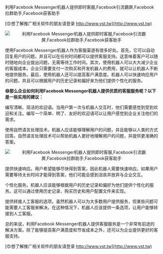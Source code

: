 利用Facebook Messenger机器人提供即时客服,Facebook引流霸屏,Facebook拉群助手,Facebook获客助手

[😍想了解推广相关软件的朋友请登录 http://www.vst.tw](http://www.vst.tw)

 <center><img src="https://vst.tw/MP4/tuiguang/png/7.png" alt="利用Facebook Messenger机器人提供即时客服,Facebook引流霸屏,Facebook拉群助手,Facebook获客助手"></center>

使用Facebook Messenger机器人作为客服渠道有很多好处。首先，它可以自动回复用户的问题，并且可以在任何时间都可以提供客服支持。这意味着客户可以随时随地向企业提出问题，无需等待工作时间。其次，使用机器人可以大大减少企业的客服成本。企业只需要支付一次购买和开发机器人的费用，就可以让机器人不断地提供服务。最后，使用机器人还可以提高客户满意度。机器人可以快速响应用户的问题，并且可以根据用户的历史记录和偏好来为他们提供个性化的服务。

**😄那么企业如何利用Facebook Messenger机器人提供优质的客服服务呢？以下是一些实用的建议：**

编写清晰、简洁的欢迎语。当用户第一次与机器人交互时，他们需要感觉到受到欢迎和关注。编写一个简单、明了、友好的欢迎语可以让用户感觉到企业关注他们的需求。

使用自然语言处理技术。机器人应该能够理解用户的问题，并且能够以人类的方式回答。自然语言处理技术可以帮助机器人更好地理解用户的问题，并提供更准确的答案。

 <center><img src="https://vst.tw/MP4/tuiguang/png/8.png" alt="利用Facebook Messenger机器人提供即时客服,Facebook引流霸屏,Facebook拉群助手,Facebook获客助手"></center>

提供快速响应。用户希望能够尽快得到答案，因此机器人需要快速响应。如果用户需要等待太长时间才能得到答案，他们可能会感到沮丧并放弃与企业交互。

个性化服务。机器人应该能够根据用户的历史记录和偏好为他们提供个性化的服务。这可以通过使用历史记录、购买历史和用户配置文件来实现。

提供转接人工客服的选项。虽然机器人可以为大多数用户提供服务，但某些问题可能需要人工客服来解决。在这种情况下，机器人应该提供一条选项，让用户能够转接到人工客服。

总的来说，利用Facebook Messenger机器人提供客服服务是一个非常有前途的解决方案。除了能够提高客户满意度和节省成本之外，还可以为企业提供更好的客服支持。

[😍想了解推广相关软件的朋友请登录 http://www.vst.tw](http://www.vst.tw)



